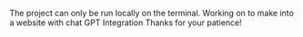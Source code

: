 The project can only be run locally on the terminal.
Working on to make into a website with chat GPT Integration
Thanks for your patience!
